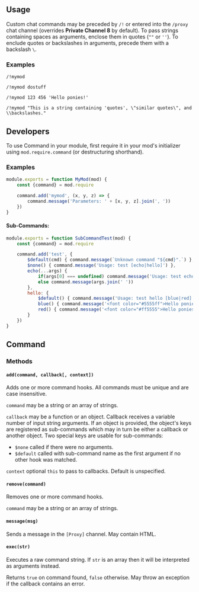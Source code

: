 ## Usage
Custom chat commands may be preceded by `/!` or entered into the `/proxy` chat channel (overrides **Private Channel 8** by default). To pass strings containing spaces as arguments, enclose them in quotes (`""` or `''`). To enclude quotes or backslashes in arguments, precede them with a backslash `\`.

### Examples
```
/!mymod
```
```
/!mymod dostuff
```
```
/!mymod 123 456 'Hello ponies!'
```
```
/!mymod "This is a string containing 'quotes', \"similar quotes\", and \\backslashes."
```

## Developers
To use Command in your module, first require it in your mod's initializer using `mod.require.command` (or destructuring shorthand).

### Examples
```js
module.exports = function MyMod(mod) {
	const {command} = mod.require

	command.add('mymod', (x, y, z) => {
		command.message('Parameters: ' + [x, y, z].join(', '))
	})
}
```

#### Sub-Commands:
```js
module.exports = function SubCommandTest(mod) {
	const {command} = mod.require

	command.add('test', {
		$default(cmd) { command.message(`Unknown command "${cmd}".`) },
		$none() { command.message('Usage: test [echo|hello]') },
		echo(...args) {
			if(args[0] === undefined) command.message('Usage: test echo [msg]')
			else command.message(args.join(' '))
		},
		hello: {
			$default() { command.message('Usage: test hello [blue|red]') },
			blue() { command.message('<font color="#5555ff">Hello ponies!</font>') },
			red() { command.message('<font color="#ff5555">Hello ponies!</font>') }
		}
	})
}
```

## Command
### Methods
#### `add(command, callback[, context])`
Adds one or more command hooks. All commands must be unique and are case insensitive.

`command` may be a string or an array of strings.

`callback` may be a function or an object. Callback receives a variable number of input string arguments. If an object is provided, the object's keys are registered as sub-commands which may in turn be either a callback or another object. Two special keys are usable for sub-commands:
* `$none` called if there were no arguments.
* `$default` called with sub-command name as the first argument if no other hook was matched.

`context` optional `this` to pass to callbacks. Default is unspecified.

#### `remove(command)`
Removes one or more command hooks.

`command` may be a string or an array of strings.

#### `message(msg)`
Sends a message in the `[Proxy]` channel. May contain HTML.

#### `exec(str)`
Executes a raw command string. If `str` is an array then it will be interpreted as arguments instead.

Returns `true` on command found, `false` otherwise. May throw an exception if the callback contains an error.